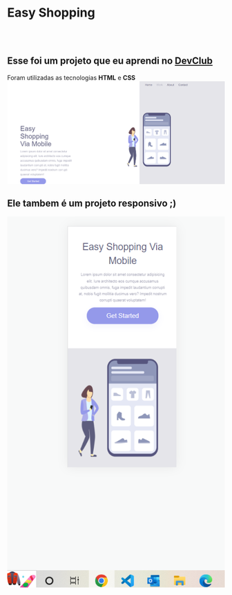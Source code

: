 <h1>Easy Shopping</h1>
<br>
<br>
<h2>Esse foi um projeto que eu aprendi no <a href="https://rodolfomori.com.br/devclub">DevClub</a></h2>

<p> Foram utilizadas as tecnologias <b>HTML</b> e <b>CSS</b>

  <img src="https://github.com/ferpantoja/Easy-Shopping/blob/master/Captura%20de%20tela%20PC.png?raw=true"/>
  
  <h2>Ele tambem é um projeto responsivo ;) </h2>
  
  <img src="https://github.com/ferpantoja/Easy-Shopping/blob/master/captura%20tela%20mobile%20easy.png?raw=true">
